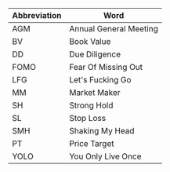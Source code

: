 |Abbreviation|Word|
|-|-|
|AGM|Annual General Meeting|
|BV|Book Value|
|DD|Due Diligence|
|FOMO|Fear Of Missing Out|
|LFG|Let's Fucking Go|
|MM|Market Maker|
|SH|Strong Hold|
|SL|Stop Loss|
|SMH|Shaking My Head|
|PT|Price Target|
|YOLO|You Only Live Once|
